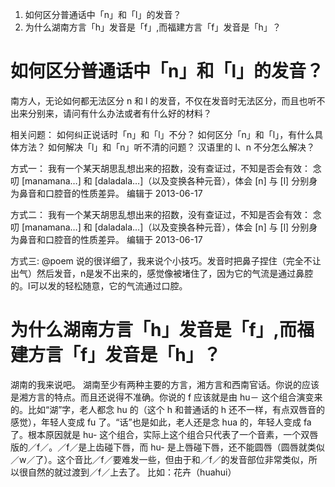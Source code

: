 <!-- MarkdownTOC style="ordered" -->

1. 如何区分普通话中「n」和「l」的发音？
1. 为什么湖南方言「h」发音是「f」,而福建方言「f」发音是「h」？

<!-- /MarkdownTOC -->
# 如何区分普通话中「n」和「l」的发音？
南方人，无论如何都无法区分 n 和 l 的发音，不仅在发音时无法区分，而且也听不出来分别来，请问有什么办法或者有什么好的材料？

相关问题：
如何纠正说话时「n」和「l」不分？
如何区分「n」和「l」，有什么具体方法？
如何解决「l」和「n」听不清的问题？
汉语里的 l、n 不分怎么解决？

方式一：
我有一个某天胡思乱想出来的招数，没有查证过，不知是否会有效：
念叨 [manamana…] 和 [daladala…]（以及变换各种元音），体会 [n] 与 [l] 分别身为鼻音和口腔音的性质差异。
编辑于 2013-06-17

方式二：
我有一个某天胡思乱想出来的招数，没有查证过，不知是否会有效：
念叨 [manamana…] 和 [daladala…]（以及变换各种元音），体会 [n] 与 [l] 分别身为鼻音和口腔音的性质差异。
编辑于 2013-06-17

方式三:
@poem 说的很详细了，我来说个小技巧。发音时把鼻子捏住（完全不让出气）然后发音，n是发不出来的，感觉像被堵住了，因为它的气流是通过鼻腔的。l可以发的轻松随意，它的气流通过口腔。

# 为什么湖南方言「h」发音是「f」,而福建方言「f」发音是「h」？
湖南的我来说吧。
湖南至少有两种主要的方言，湘方言和西南官话。你说的应该是湘方言的特点。而且还说得不准确。你说的 f 应该就是由 hu－ 这个组合演变来的。比如“湖”字，老人都念 hu 的（这个 h 和普通话的 h 还不一样，有点双唇音的感觉），年轻人变成 fu 了。“话”也是如此，老人还是念 hua 的，年轻人变成 fa 了。根本原因就是 hu- 这个组合，实际上这个组合只代表了一个音素，一个双唇版的／f／。／f／是上齿碰下唇，而 hu- 是上唇碰下唇，还不能圆唇（圆唇就类似／w／了）。这个音比／f／要难发一些，但由于和／f／的发音部位非常类似，所以很自然的就过渡到／f／上去了。
比如：花卉（huahui）

